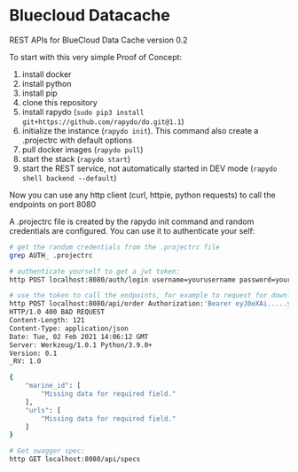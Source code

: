 # Bluecloud Datacache

REST APIs for BlueCloud Data Cache version 0.2

To start with this very simple Proof of Concept:

1.  install docker
2.  install python
3.  install pip
4.  clone this repository
5.  install rapydo (`sudo pip3 install git+https://github.com/rapydo/do.git@1.1`)
6.  initialize the instance (`rapydo init`). This command also create a .projectrc with default options
7.  pull docker images (`rapydo pull`)
8.  start the stack (`rapydo start`)
9.  start the REST service, not automatically started in DEV mode (`rapydo shell backend --default`)

Now you can use any http client (curl, httpie, python requests) to call the endpoints on port 8080

A .projectrc file is created by the rapydo init command and random credentials are configured. You can use it to authenticate your self:

```bash
# get the random credentials from the .projectrc file
grep AUTH_ .projectrc

# authenticate yourself to get a jwt token:
http POST localhost:8080/auth/login username=yourusername password=yourpassword

# use the token to call the endpoints, for example to request for download urls:
http POST localhost:8080/api/order Authorization:'Bearer eyJ0eXAi.....your...token....nxUGlUfOjA049Tfw'
HTTP/1.0 400 BAD REQUEST
Content-Length: 121
Content-Type: application/json
Date: Tue, 02 Feb 2021 14:06:12 GMT
Server: Werkzeug/1.0.1 Python/3.9.0+
Version: 0.1
_RV: 1.0

{
    "marine_id": [
        "Missing data for required field."
    ],
    "urls": [
        "Missing data for required field."
    ]
}

# Get swagger spec:
http GET localhost:8080/api/specs
```
